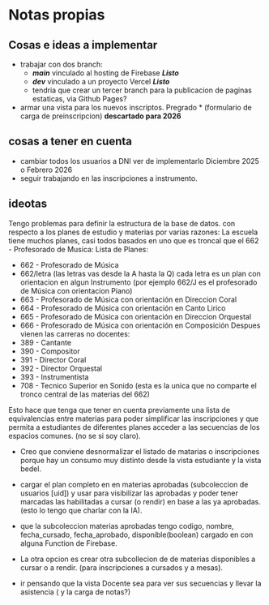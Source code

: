 # Notas propias

## Cosas e ideas a implementar

- trabajar con dos branch:
    - ___main___ vinculado al hosting de Firebase ***Listo***
    - ___dev___ vinculado a un proyecto Vercel    ***Listo***
    - tendria que crear un tercer branch para la publicacion de paginas estaticas, via Github Pages?
- armar una vista para los nuevos inscriptos. Pregrado * (formulario de carga de preinscripcion) **descartado para 2026**

## cosas a tener en cuenta
- cambiar todos los usuarios a DNI ver de implementarlo Diciembre 2025 o Febrero 2026
- seguir trabajando en las inscripciones a instrumento.

## ideotas
 Tengo problemas para definir la estructura de la base de datos. con respecto a los planes de estudio y materias por varias razones:
 La escuela tiene muchos planes, casi todos basados en uno que es troncal que el 662 - Profesorado de Musica:
 Lista de Planes:
  - 662 -  Profesorado de Música
  - 662/letra (las letras vas desde la A hasta la Q) cada letra es un plan con orientacion en algun Instrumento (por ejemplo 662/J es el profesorado de Música con orientacion Piano)
  - 663 - Profesorado de Música con orientación en Direccion Coral
  - 664 - Profesorado de Música con orientación en Canto Lirico
  - 665 - Profesorado de Música con orientación en Direccion Orquestal
  - 666 - Profesorado de Música con orientación en Composición
  Despues vienen las carreras no docentes:
  - 389 - Cantante
  - 390 - Compositor
  - 391 - Director Coral
  - 392 - Director Orquestal
  - 393 - Instrumentista
  - 708 - Tecnico Superior en Sonido (esta es la unica que no comparte el tronco central de las materias del 662)

Esto hace que tenga que tener en cuenta previamente una lista de equivalencias entre materias para poder simplificar las inscripciones y que permita a estudiantes de diferentes planes acceder a las secuencias de los espacios comunes. (no se si soy claro).
- Creo que conviene desnormalizar el listado de matarias o inscripciones porque hay un consumo muy distinto desde la vista estudiante y la vista bedel.
- cargar el plan completo en en materias aprobadas (subcoleccion de usuarios [uid]) y usar para visibilizar las aprobadas y poder tener marcadas las habilitadas a cursar (o rendir) en base a las ya aprobadas. (esto lo tengo que charlar con la IA).
- que la subcoleccion materias aprobadas tengo codigo, nombre, fecha_cursado, fecha_aprobado, disponible(boolean) cargado en con alguna Function de Firebase. 
- La otra opcion es crear otra subcollecion de de materias disponibles a cursar o a rendir. (para inscripciones a cursados y a mesas).

- ir pensando que la vista Docente sea para ver sus secuencias y llevar la asistencia ( y la carga de notas?)

